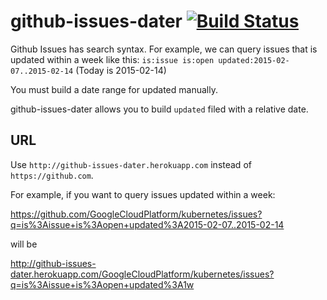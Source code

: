 # github-issues-dater [![Build Status](https://travis-ci.org/nabeken/github-issues-dater.png?branch=master)](https://travis-ci.org/nabeken/github-issues-dater)

Github Issues has search syntax.
For example, we can query issues that is updated within a week like this:
`is:issue is:open updated:2015-02-07..2015-02-14` (Today is 2015-02-14)

You must build a date range for updated manually.

github-issues-dater allows you to build `updated` filed with a relative date.

## URL

Use `http://github-issues-dater.herokuapp.com` instead of `https://github.com`.

For example, if you want to query issues updated within a week:

https://github.com/GoogleCloudPlatform/kubernetes/issues?q=is%3Aissue+is%3Aopen+updated%3A2015-02-07..2015-02-14

will be

http://github-issues-dater.herokuapp.com/GoogleCloudPlatform/kubernetes/issues?q=is%3Aissue+is%3Aopen+updated%3A1w
